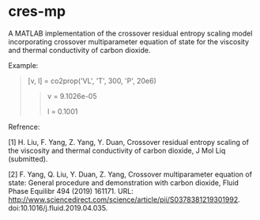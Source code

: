 # cres-mp
A MATLAB implementation of the crossover residual entropy scaling model incorporating crossover multiparameter equation of state for the viscosity and thermal conductivity of carbon dioxide.

Example:
> [v, l] = co2prop('VL', 'T', 300, 'P', 20e6)
>
>> v = 9.1026e-05
>>   
>> l = 0.1001

Refrence:

[1] H. Liu, F. Yang, Z. Yang, Y. Duan, Crossover residual entropy scaling of the viscosity and thermal conductivity of 
carbon dioxide, J Mol Liq (submitted).

[2] F. Yang, Q. Liu, Y. Duan, Z. Yang, Crossover multiparameter equation of state: General procedure and demonstration with carbon dioxide, Fluid Phase Equilibr 494 (2019) 161171. URL: http://www.sciencedirect.com/science/article/pii/S0378381219301992. doi:10.1016/j.fluid.2019.04.035.
